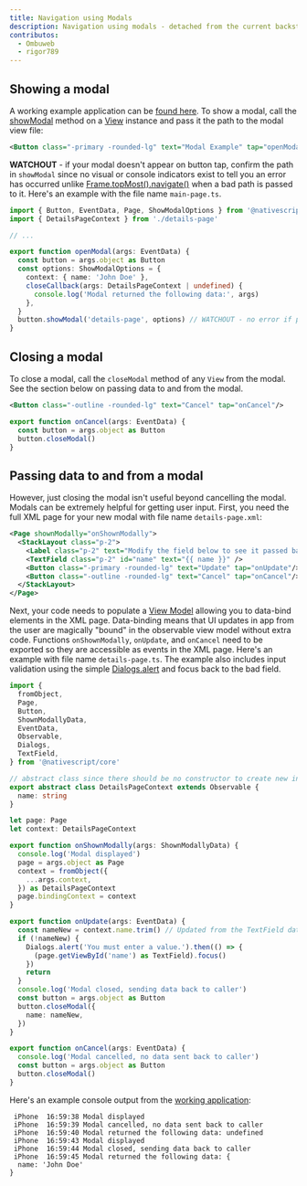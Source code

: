 ```yaml
---
title: Navigation using Modals
description: Navigation using modals - detached from the current backstack.
contributos:
  - Ombuweb
  - rigor789
---
```


## Showing a modal

A working example application can be [found here](https://stackblitz.com/edit/nativescript-stackblitz-templates-3bvo1g?file=app%2Fdetails-page.ts,app%2Fdetails-page.xml,app%2Fmain-page.ts). To show a modal, call the [showModal](https://docs.nativescript.org/api/class/ViewCommon#showmodal) method on a [View](https://docs.nativescript.org/api/class/View) instance and pass it the path to the modal view file:

```xml
<Button class="-primary -rounded-lg" text="Modal Example" tap="openModal" />
```

**WATCHOUT** - if your modal doesn't appear on button tap, confirm the path in `showModal` since no visual or console indicators exist to tell you an error has occurred unlike [Frame.topMost().navigate()](https://docs.nativescript.org/guide/navigation/frames-and-pages) when a bad path is passed to it. Here's an example with the file name `main-page.ts`.

```ts
import { Button, EventData, Page, ShowModalOptions } from '@nativescript/core'
import { DetailsPageContext } from './details-page'

// ...

export function openModal(args: EventData) {
  const button = args.object as Button
  const options: ShowModalOptions = {
    context: { name: 'John Doe' },
    closeCallback(args: DetailsPageContext | undefined) {
      console.log('Modal returned the following data:', args)
    },
  }
  button.showModal('details-page', options) // WATCHOUT - no error if page doesn't exist and no modal will open
}
```

## Closing a modal

To close a modal, call the `closeModal` method of any `View` from the modal. See the section below on passing data to and from the modal.

```xml
<Button class="-outline -rounded-lg" text="Cancel" tap="onCancel"/>
```

```ts
export function onCancel(args: EventData) {
  const button = args.object as Button
  button.closeModal()
}
```

## Passing data to and from a modal

However, just closing the modal isn't useful beyond cancelling the modal. Modals can be extremely helpful for getting user input. First, you need the full XML page for your new modal with file name `details-page.xml`:

```xml
<Page shownModally="onShownModally">
  <StackLayout class="p-2">
    <Label class="p-2" text="Modify the field below to see it passed back to caller. Contains input validation too." textWrap="true" />
    <TextField class="p-2" id="name" text="{{ name }}" />
    <Button class="-primary -rounded-lg" text="Update" tap="onUpdate"/>
    <Button class="-outline -rounded-lg" text="Cancel" tap="onCancel"/>
  </StackLayout>
</Page>
```

Next, your code needs to populate a [View Model](https://docs.nativescript.org/guide/data-binding) allowing you to data-bind elements in the XML page. Data-binding means that UI updates in app from the user are magically "bound" in the observable view model without extra code. Functions `onShownModally`, `onUpdate`, and `onCancel` need to be exported so they are accessible as events in the XML page. Here's an example with file name `details-page.ts`. The example also includes input validation using the simple [Dialogs.alert](https://docs.nativescript.org/ui/dialogs#alert) and focus back to the bad field.

```ts
import {
  fromObject,
  Page,
  Button,
  ShownModallyData,
  EventData,
  Observable,
  Dialogs,
  TextField,
} from '@nativescript/core'

// abstract class since there should be no constructor to create new instances
export abstract class DetailsPageContext extends Observable {
  name: string
}

let page: Page
let context: DetailsPageContext

export function onShownModally(args: ShownModallyData) {
  console.log('Modal displayed')
  page = args.object as Page
  context = fromObject({
    ...args.context,
  }) as DetailsPageContext
  page.bindingContext = context
}

export function onUpdate(args: EventData) {
  const nameNew = context.name.trim() // Updated from the TextField data-bind
  if (!nameNew) {
    Dialogs.alert('You must enter a value.').then(() => {
      (page.getViewById('name') as TextField).focus()
    })
    return
  }
  console.log('Modal closed, sending data back to caller')
  const button = args.object as Button
  button.closeModal({
    name: nameNew,
  })
}

export function onCancel(args: EventData) {
  console.log('Modal cancelled, no data sent back to caller')
  const button = args.object as Button
  button.closeModal()
}
```

Here's an example console output from the [working application](https://stackblitz.com/edit/nativescript-stackblitz-templates-3bvo1g?file=app%2Fdetails-page.ts,app%2Fdetails-page.xml,app%2Fmain-page.ts):

```
 iPhone  16:59:38 Modal displayed
 iPhone  16:59:39 Modal cancelled, no data sent back to caller
 iPhone  16:59:40 Modal returned the following data: undefined
 iPhone  16:59:43 Modal displayed
 iPhone  16:59:44 Modal closed, sending data back to caller
 iPhone  16:59:45 Modal returned the following data: {
  name: 'John Doe'
}
```
